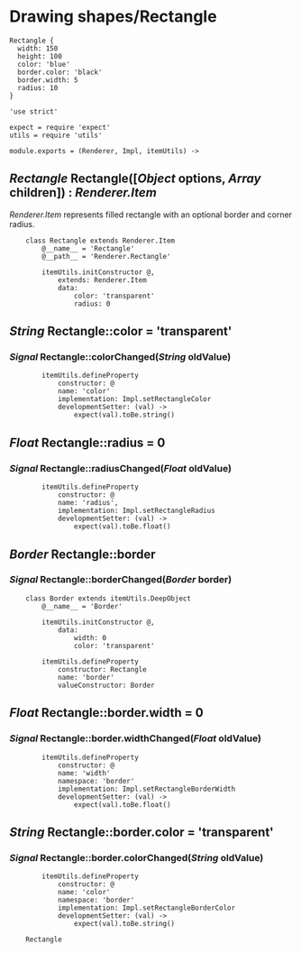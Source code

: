 Drawing shapes/Rectangle
========================

```style
Rectangle {
  width: 150
  height: 100
  color: 'blue'
  border.color: 'black'
  border.width: 5
  radius: 10
}
```

	'use strict'

	expect = require 'expect'
	utils = require 'utils'

	module.exports = (Renderer, Impl, itemUtils) ->

*Rectangle* Rectangle([*Object* options, *Array* children]) : *Renderer.Item*
-----------------------------------------------------------------------------

*Renderer.Item* represents filled rectangle with an optional border and corner radius.

		class Rectangle extends Renderer.Item
			@__name__ = 'Rectangle'
			@__path__ = 'Renderer.Rectangle'

			itemUtils.initConstructor @,
				extends: Renderer.Item
				data:
					color: 'transparent'
					radius: 0

*String* Rectangle::color = 'transparent'
-----------------------------------------

### *Signal* Rectangle::colorChanged(*String* oldValue)

			itemUtils.defineProperty
				constructor: @
				name: 'color'
				implementation: Impl.setRectangleColor
				developmentSetter: (val) ->
					expect(val).toBe.string()

*Float* Rectangle::radius = 0
-----------------------------

### *Signal* Rectangle::radiusChanged(*Float* oldValue)

			itemUtils.defineProperty
				constructor: @
				name: 'radius',
				implementation: Impl.setRectangleRadius
				developmentSetter: (val) ->
					expect(val).toBe.float()

*Border* Rectangle::border
--------------------------

### *Signal* Rectangle::borderChanged(*Border* border)

		class Border extends itemUtils.DeepObject
			@__name__ = 'Border'

			itemUtils.initConstructor @,
				data:
					width: 0
					color: 'transparent'

			itemUtils.defineProperty
				constructor: Rectangle
				name: 'border'
				valueConstructor: Border

*Float* Rectangle::border.width = 0
-----------------------------------

### *Signal* Rectangle::border.widthChanged(*Float* oldValue)

			itemUtils.defineProperty
				constructor: @
				name: 'width'
				namespace: 'border'
				implementation: Impl.setRectangleBorderWidth
				developmentSetter: (val) ->
					expect(val).toBe.float()

*String* Rectangle::border.color = 'transparent'
------------------------------------------------

### *Signal* Rectangle::border.colorChanged(*String* oldValue)

			itemUtils.defineProperty
				constructor: @
				name: 'color'
				namespace: 'border'
				implementation: Impl.setRectangleBorderColor
				developmentSetter: (val) ->
					expect(val).toBe.string()

		Rectangle
